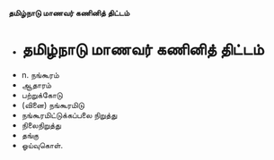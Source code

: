 **தமிழ்நாடு மாணவர் கணினித் திட்டம்**
- # தமிழ்நாடு மாணவர் கணினித் திட்டம்
- n. நங்கூரம்
- ஆதாரம்
- பற்றுக்கோடு
- (வினை) நங்கூரமிடு
- நங்கூரமிட்டுக்கப்பலை நிறுத்து
- நிலைநிறுத்து
- தங்கு
- ஓய்வுகொள்.


